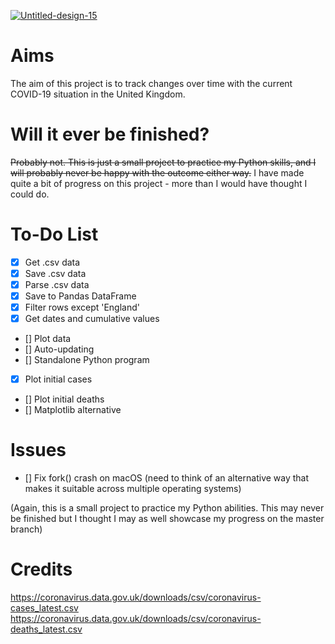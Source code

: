 <a href="https://ibb.co/4WnyQ59"><img src="https://i.ibb.co/7vdc968/Untitled-design-15.png" alt="Untitled-design-15" border="0"></a>
# Aims
The aim of this project is to track changes over time with the current COVID-19 situation in the United Kingdom.
# Will it ever be finished?
~~Probably not. This is just a small project to practice my Python skills, and I will probably never be happy with the outcome either way.~~
I have made quite a bit of progress on this project - more than I would have thought I could do.
# To-Do List

- [x] Get .csv data
- [x] Save .csv data
- [x] Parse .csv data
-	[x] Save to Pandas DataFrame
-	[x] Filter rows except 'England'
-	[x] Get dates and cumulative values
- [] Plot data
-	[] Auto-updating
-	[] Standalone Python program
-	[x] Plot initial cases
-	[] Plot initial deaths
-	[] Matplotlib alternative

# Issues
- [] Fix fork() crash on macOS (need to think of an alternative way that makes it suitable across multiple operating systems)

(Again, this is a small project to practice my Python abilities. This may never be finished but I thought I may as well showcase my progress on the master branch)
# Credits
https://coronavirus.data.gov.uk/downloads/csv/coronavirus-cases_latest.csv
https://coronavirus.data.gov.uk/downloads/csv/coronavirus-deaths_latest.csv
